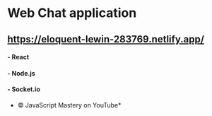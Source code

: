 # Web Chat application
## https://eloquent-lewin-283769.netlify.app/

#### - React 
#### - Node.js 
#### - Socket.io

* © JavaScript Mastery on YouTube*


